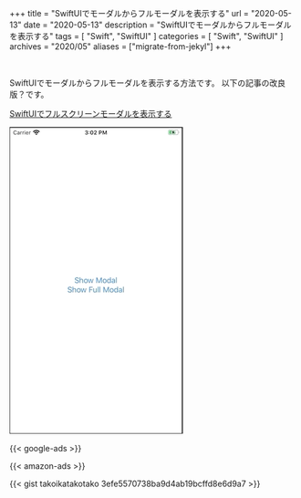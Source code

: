 +++
title =  "SwiftUIでモーダルからフルモーダルを表示する"
url = "2020-05-13"
date = "2020-05-13"
description = "SwiftUIでモーダルからフルモーダルを表示する"
tags = [
    "Swift",
    "SwiftUI"
]
categories = [
    "Swift",
    "SwiftUI"
]
archives = "2020/05"
aliases = ["migrate-from-jekyl"]
+++

<br>

SwiftUIでモーダルからフルモーダルを表示する方法です。
以下の記事の改良版？です。

[SwiftUIでフルスクリーンモーダルを表示する](/2020-05-05/)

![SwiftUIでモーダルからフルモーダルを表示する](1.gif)

<!-- Google Ads -->
{{< google-ads >}}

<!-- Amazon Ads -->
{{< amazon-ads >}}

{{< gist takoikatakotako 3efe5570738ba9d4ab19bcffd8e6d9a7 >}}
